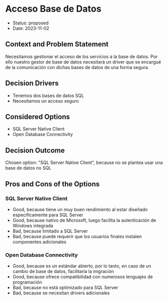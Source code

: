 # Acceso Base de Datos

* Status: proposed
* Date: 2023-11-02

## Context and Problem Statement

Necesitamos gestionar el acceso de los servicios a la base de datos. Por ello nuestro gestor de base de datos necesitará un driver que se encargué de la comunicación con dichas bases de datos de una forma segura.

## Decision Drivers

* Tenemos dos bases de datos SQL
* Necesitamos un acceso seguro

## Considered Options

* SQL Server Native Client
* Open Database Connectivity

## Decision Outcome

Chosen option: "SQL Server Native Client", because no se plantea usar una base de datos no SQL

## Pros and Cons of the Options

### SQL Server Native Client

* Good, because tiene un muy buen rendimiento al estar diseñado específicamente para SQL Server
* Good, because nativo de Microsoft, luego facilita la autenticación de Windows integrada
* Bad, because limitado a SQL Server
* Bad, because puede requerir que los usuarios finales instalen componentes adicionales

### Open Database Connectivity

* Good, because es un estándar abierto, por lo tanto, en caso de un cambio de base de datos, facilitaría la migración
* Good, because ofrece compatibilidad con numerosos lenguajes de programación
* Bad, because no está optimizado para SQL Server
* Bad, because se necesitan drivers adicionales
